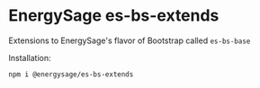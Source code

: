 # EnergySage es-bs-extends

Extensions to EnergySage's flavor of Bootstrap called `es-bs-base`

Installation:

```bash
npm i @energysage/es-bs-extends
```
